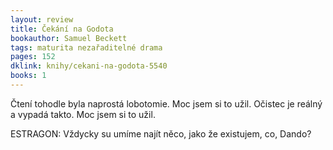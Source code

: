 ```yaml
---
layout: review
title: Čekání na Godota
bookauthor: Samuel Beckett
tags: maturita nezařaditelné drama 
pages: 152
dklink: knihy/cekani-na-godota-5540
books: 1
---
```


Čtení tohodle byla naprostá lobotomie. Moc jsem si to užil. Očistec je reálný a vypadá takto. Moc jsem si to užil.

ESTRAGON: Vždycky su umíme najít něco, jako že existujem, co, Dando?